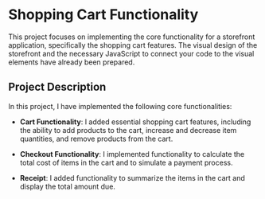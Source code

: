 # Shopping Cart Functionality

This project focuses on implementing the core functionality for a storefront application, specifically the shopping cart features. The visual design of the storefront and the necessary JavaScript to connect your code to the visual elements have already been prepared.

## Project Description

In this project, I have implemented the following core functionalities:

- **Cart Functionality**: I added essential shopping cart features, including the ability to add products to the cart, increase and decrease item quantities, and remove products from the cart.

- **Checkout Functionality**: I implemented functionality to calculate the total cost of items in the cart and to simulate a payment process.

- **Receipt**: I added functionality to summarize the items in the cart and display the total amount due.

